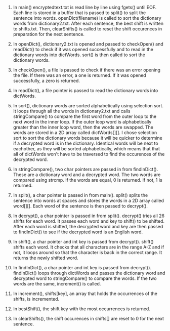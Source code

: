 1. In main() encryptedtext.txt is read line by line using fgets() until EOF. Each line is stored in a buffer that is passed to split() to split the sentence into words. openDict(filename) is called to sort the dictionary words from dictionary2.txt. After each sentence, the best shift is written to shifts.txt. Then, clearShifts() is called to reset the shift occurences in preparation for the next sentence.

2. In openDict(), dictionary2.txt is opened and passed to checkOpen() and readDict() to check if it was opened successfully and to read in the dictionary words into dictWords. sort() is then called to sort the dictionary words.

3. In checkOpen(), a file is passed to check if there was an error opening the file. If there was an error, a one is returned. If it was opened successfully, a zero is returned.

4. In readDict(), a file pointer is passed to read the dictionary words into dictWords.

5. In sort(), dictionary words are sorted alphabetically using selection sort. It loops through all the words in dictionary2.txt and calls stringCompare() to compare the first word from the outer loop to the next word in the inner loop. If the outer loop word is alphabetically greater than the inner loop word, then the words are swapped. The words are stored in a 2D array called dictWords[][]. I chose selection sort to sort the dictionary words because it will be quicker to determine if a decrypted word is in the dictionary. Identical words will be next to eachother, as they will be sorted alphabetically, which means that that all of dictWords won't have to be traversed to find the occurences of the decrypted word.

6. In stringCompare(), two char pointers are passed in from findInDict(). These are a dictionary word and a decrypted word. The two words are compared using strcmp. If the words are equal, 0 is returned. If not, 1 is returned.

7. In split(), a char pointer is passed in from main(). split() splits the sentence into words at spaces and stores the words in a 2D array called word[][]. Each word of the sentence is then passed to decrypt().

8. In decrypt(), a char pointer is passed in from split(). decrypt() tries all 26 shifts for each word. It passes each word and key to shift() to be shifted. After each word is shifted, the decrypted word and key are then passed to findInDict() to see if the decrypted word is an English word.

9. In shift(), a char pointer and int key is passed from decrypt(). shift() shifts each word. It checks that all characters are in the range A-Z and if not, it loops around so that the character is back in the correct range. It returns the newly shifted word.

10. In findInDict(), a char pointer and int key is passed from decrypt(). findInDict() loops through dictWords and passes the dictionary word and decrypted word to stringCompare() to compare the words. If the two words are the same, increment() is called.

11. In increment(), shifts[key], an array that holds the occurrences of the shifts, is incremented.

12. In bestShift(), the shift key with the most occurrences is returned.

13. In clearShifts(), the shift occurences in shifts[] are reset to 0 for the next sentence.
